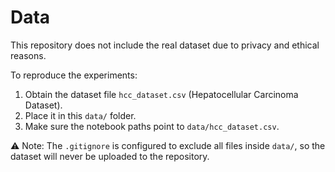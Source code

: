# Data

This repository does not include the real dataset due to privacy and ethical reasons.  

To reproduce the experiments:  
1. Obtain the dataset file `hcc_dataset.csv` (Hepatocellular Carcinoma Dataset).  
2. Place it in this `data/` folder.  
3. Make sure the notebook paths point to `data/hcc_dataset.csv`.  

⚠️ Note: The `.gitignore` is configured to exclude all files inside `data/`, so the dataset will never be uploaded to the repository.  
